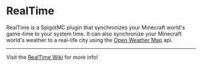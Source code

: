 # RealTime

RealTime is a SpigotMC plugin that synchronizes your Minecraft world's
game-time to your system time. It can also synchronize your Minecraft world's
weather to a real-life city using the [Open Weather Map](https:://openweathermap.org) api.

---

Visit the [RealTime Wiki](https://github.com/bssman89/RealTime/wiki) for more info!
